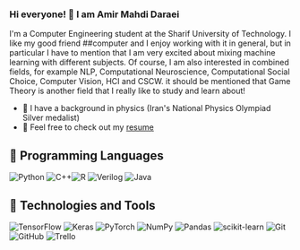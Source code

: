 ### Hi everyone! 👋 I am Amir Mahdi Daraei 

I'm a Computer Engineering student at the Sharif University of Technology.
I like my good friend ##computer
and I enjoy working with it in general, but in particular I have to mention that I am very excited about mixing machine learning with different subjects. Of course, I am also interested in combined fields, for example NLP, Computational Neuroscience, Computational Social Choice, Computer Vision, HCI and CSCW.
it should be mentioned that Game Theory is another field that I really like to study and learn about!

<!--
**hgoli02/hgoli02** is a ✨ _special_ ✨ repository because its `README.md` (this file) appears on your GitHub profile.

Here are some ideas to get you started:

- 🔭 I have a background in physics (Iran's National Physics Olympiad Silver medalist)
- 🌱 I’m currently learning 
- 👯 I’m looking to collaborate on ...
- 🤔 I’m looking for help with ...
- 💬 Ask me about ...
- 📫 How to reach me: ...
- 😄 Pronouns: ...
- ⚡ Fun fact: ...
-->
- 🔭 I have a background in physics (Iran's National Physics Olympiad Silver medalist)
- 📙 Feel free to check out my [resume](https://github.com/hgoli02/hgoli02.github.io/blob/master/CV.pdf)
## :floppy_disk: Programming Languages
![Python](https://img.shields.io/badge/-Python-yellowgreen) ![C++](https://img.shields.io/badge/-C%2B%2B-blue)![R](https://img.shields.io/badge/-R-red) ![Verilog](https://img.shields.io/badge/-Verilog-black) ![Java](https://img.shields.io/badge/-Java-orange) 
## :rocket: Technologies and Tools
![TensorFlow](https://img.shields.io/badge/TensorFlow-%23FF6F00.svg?style=for-the-badge&logo=TensorFlow&logoColor=white) ![Keras](https://img.shields.io/badge/Keras-%23D00000.svg?style=for-the-badge&logo=Keras&logoColor=white) ![PyTorch](https://img.shields.io/badge/PyTorch-%23EE4C2C.svg?style=for-the-badge&logo=PyTorch&logoColor=white) ![NumPy](https://img.shields.io/badge/numpy-%23013243.svg?style=for-the-badge&logo=numpy&logoColor=white) ![Pandas](https://img.shields.io/badge/pandas-%23150458.svg?style=for-the-badge&logo=pandas&logoColor=white) ![scikit-learn](https://img.shields.io/badge/scikit--learn-%23F7931E.svg?style=for-the-badge&logo=scikit-learn&logoColor=white) ![Git](https://img.shields.io/badge/git-%23F05033.svg?style=for-the-badge&logo=git&logoColor=white) ![GitHub](https://img.shields.io/badge/github-%23121011.svg?style=for-the-badge&logo=github&logoColor=white) ![Trello](https://img.shields.io/badge/Trello-%23026AA7.svg?style=for-the-badge&logo=Trello&logoColor=white)
 
